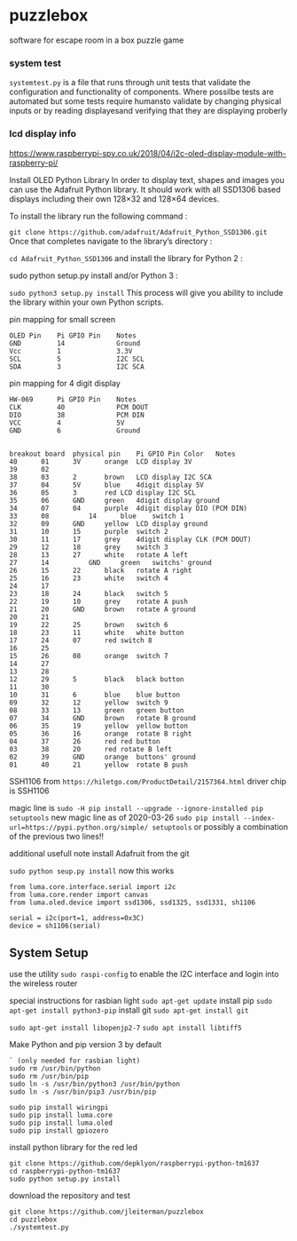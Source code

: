 # puzzlebox
software for escape room in a box puzzle game

### system test
`systemtest.py` is a file that runs through unit tests that validate the configuration and functionality of components.  Where possilbe tests are automated but some tests require humansto validate by changing physical inputs or by reading displayesand verifying that they are displaying proberly

### lcd display info
https://www.raspberrypi-spy.co.uk/2018/04/i2c-oled-display-module-with-raspberry-pi/

Install OLED Python Library
In order to display text, shapes and images you can use the Adafruit Python library. It should work with all SSD1306 based displays including their own 128×32 and 128×64 devices.

To install the library run the following command :

`git clone https://github.com/adafruit/Adafruit_Python_SSD1306.git`
Once that completes navigate to the library’s directory :

`cd Adafruit_Python_SSD1306`
and install the library for Python 2 :

sudo python setup.py install
and/or Python 3 :

`sudo python3 setup.py install`
This process will give you ability to include the library within your own Python scripts.

pin mapping for small screen
```
OLED Pin    Pi GPIO Pin    Notes
GND         14             Ground
Vcc         1              3.3V
SCL         5              I2C SCL
SDA         3              I2C SCA
```
pin mapping for 4 digit display
```
HW-069      Pi GPIO Pin    Notes
CLK         40             PCM DOUT
DIO         38             PCM DIN
VCC         4              5V
GND         6              Ground
```
```

breakout board	physical pin	Pi GPIO Pin	Color	Notes
40		01		3V		orange	LCD display 3V
39		02				
38		03		2		brown	LCD display I2C SCA
37		04		5V		blue	4digit display 5V
36		05		3		red	LCD display I2C SCL
35		06		GND		green	4digit display ground
34		07		04		purple	4digit display DIO (PCM DIN)
33		08   		14		blue 	switch 1  
32		09		GND		yellow	LCD display ground
31		10		15		purple	switch 2
30		11		17		grey	4digit display CLK (PCM DOUT)
29		12		18		grey	switch 3
28		13		27		white	rotate A left
27		14   		GND		green	switchs' ground
26		15		22		black	rotate A right
25		16		23		white	switch 4
24		17
23		18		24		black	switch 5
22		19		10 		grey	rotate A push
21		20		GND		brown	rotate A ground
20		21
19		22		25		brown	switch 6
18		23		11		white	white button
17		24		07		red	switch 8
16		25
15		26		08		orange	switch 7
14		27
13		28
12		29		5		black	black button
11		30
10		31		6		blue	blue button
09		32		12		yellow	switch 9
08		33		13		green	green button
07		34		GND		brown	rotate B ground
06		35		19		yellow	yellow button
05		36		16		orange	rotate B right
04		37		26		red	red button
03		38		20		red	rotate B left
02		39		GND		orange	buttons' ground
01		40		21		yellow	rotate B push
```

SSH1106
from `https://hiletgo.com/ProductDetail/2157364.html` driver chip is SSH1106

magic line is `sudo -H pip install --upgrade --ignore-installed pip setuptools`
new magic line as of 2020-03-26 `sudo pip install --index-url=https://pypi.python.org/simple/ setuptools`
or possibly a combination of the previous two lines!!

additional usefull note install Adafruit from the git 

`sudo python seup.py install`
now this works
```
from luma.core.interface.serial import i2c
from luma.core.render import canvas
from luma.oled.device import ssd1306, ssd1325, ssd1331, sh1106

serial = i2c(port=1, address=0x3C)
device = sh1106(serial)
```
## System Setup

use the utility `sudo raspi-config` to enable the I2C interface and login into the wireless router

special instructions for rasbian light
`sudo apt-get update`
install pip `sudo apt-get install python3-pip`
install git `sudo apt-get install git`

`sudo apt-get install libopenjp2-7`
`sudo apt install libtiff5`

Make Python and pip version 3 by default
```
` (only needed for rasbian light)
sudo rm /usr/bin/python
sudo rm /usr/bin/pip
sudo ln -s /usr/bin/python3 /usr/bin/python
sudo ln -s /usr/bin/pip3 /usr/bin/pip
```

```
sudo pip install wiringpi
sudo pip install luma.core
sudo pip install luma.oled
sudo pip install gpiozero
```

install python library for the red led
```
git clone https://github.com/depklyon/raspberrypi-python-tm1637
cd raspberrypi-python-tm1637
sudo python setup.py install
```

download the repository and test
```
git clone https://github.com/jleiterman/puzzlebox
cd puzzlebox
./systemtest.py
```
